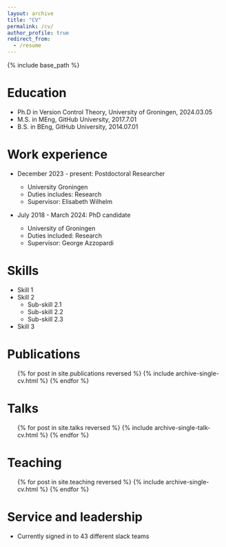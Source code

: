 ```yaml
---
layout: archive
title: "CV"
permalink: /cv/
author_profile: true
redirect_from:
  - /resume
---
```


{% include base_path %}

Education
======
* Ph.D in Version Control Theory, University of Groningen, 2024.03.05
* M.S. in MEng, GitHub University, 2017.7.01
* B.S. in BEng, GitHub University, 2014.07.01

Work experience
======
* December 2023 - present: Postdoctoral Researcher
  * University Groningen
  * Duties includes: Research
  * Supervisor: Elisabeth Wilhelm

* July 2018 - March 2024: PhD candidate
  * University of Groningen
  * Duties included: Research
  * Supervisor: George Azzopardi

  
Skills
======
* Skill 1
* Skill 2
  * Sub-skill 2.1
  * Sub-skill 2.2
  * Sub-skill 2.3
* Skill 3

Publications
======
  <ul>{% for post in site.publications reversed %}
    {% include archive-single-cv.html %}
  {% endfor %}</ul>
  
Talks
======
  <ul>{% for post in site.talks reversed %}
    {% include archive-single-talk-cv.html  %}
  {% endfor %}</ul>
  
Teaching
======
  <ul>{% for post in site.teaching reversed %}
    {% include archive-single-cv.html %}
  {% endfor %}</ul>
  
Service and leadership
======
* Currently signed in to 43 different slack teams
